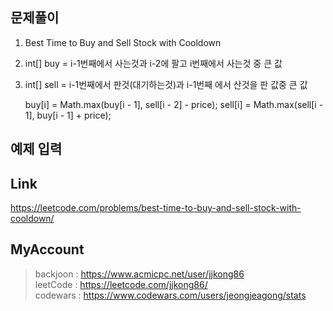 ## 문제풀이
 1. Best Time to Buy and Sell Stock with Cooldown
 2. int[] buy = i-1번째에서 사는것과 i-2에 팔고 i번째에서 사는것 중 큰 값
 3. int[] sell = i-1번째에서 판것(대기하는것)과 i-1번째 에서 산것을 판 값중 큰 값 
 
	buy[i] = Math.max(buy[i - 1], sell[i - 2] - price);
	sell[i] = Math.max(sell[i - 1], buy[i - 1] + price);

## 예제 입력

## Link
https://leetcode.com/problems/best-time-to-buy-and-sell-stock-with-cooldown/

## MyAccount

> backjoon : <https://www.acmicpc.net/user/jjkong86>  
> leetCode : <https://leetcode.com/jjkong86/>  
> codewars : https://www.codewars.com/users/jeongjeagong/stats
